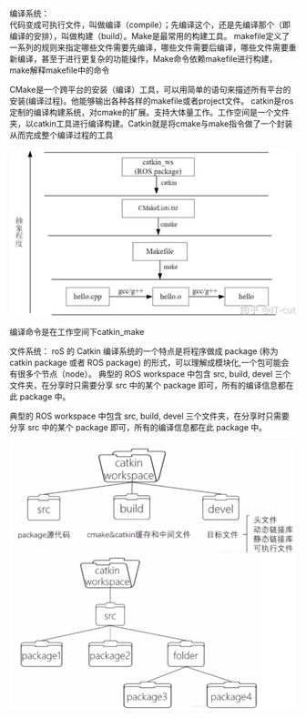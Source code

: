 编译系统：  
代码变成可执行文件，叫做编译（compile）；先编译这个，还是先编译那个（即编译的安排），叫做构建（build）。Make是最常用的构建工具。
makefile定义了一系列的规则来指定哪些文件需要先编译，哪些文件需要后编译，哪些文件需要重新编译，甚至于进行更复杂的功能操作，Make命令依赖makefile进行构建，make解释makefile中的命令

CMake是一个跨平台的安装（编译）工具，可以用简单的语句来描述所有平台的安装(编译过程)。他能够输出各种各样的makefile或者project文件。
catkin是ros定制的编译构建系统，对cmake的扩展。支持大体量工作。工作空间是一个文件夹，以catkin工具进行编译构建。Catkin就是将cmake与make指令做了一个封装从而完成整个编译过程的工具

![alt text](image.png)

编译命令是在工作空间下catkin_make

文件系统：
roS 的 Catkin 编译系统的一个特点是将程序做成 package (称为 catkin package 或者 ROS package) 的形式，可以理解成模块化,一个包可能会有很多个节点（node）。 
典型的 ROS workspace 中包含 src, build, devel 三个文件夹，在分享时只需要分享 src 中的某个 package 即可，所有的编译信息都在此 package 中。


典型的 ROS workspace 中包含 src, build, devel 三个文件夹，在分享时只需要分享 src 中的某个 package 即可，所有的编译信息都在此 package 中。

![alt text](image-1.png)